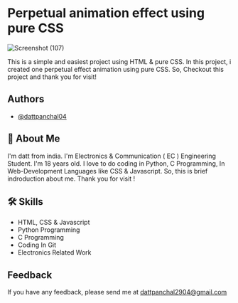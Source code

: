 
# Perpetual animation effect using pure CSS

![Screenshot (107)](https://user-images.githubusercontent.com/94067118/145848169-6b5cc4dd-1559-46be-9bb7-bfd1da17b4fe.png)

This is a simple and easiest project using HTML & pure CSS. In this project, i created one perpetual effect animation using pure CSS. So, Checkout this project and thank you for visit!




## Authors

- [@dattpanchal04](https://github.com/dattpanchal04)


## 🚀 About Me

I'm datt from india. I'm Electronics & Communication ( EC ) Engineering Student. I'm 18 years old. I love to do coding in Python, C Programming, In Web-Development Languages like CSS & Javascript. So, this is brief indroduction about me. Thank you for visit !


## 🛠 Skills

- HTML, CSS & Javascript
- Python Programming
- C Programming
- Coding In Git
- Electronics Related Work


## Feedback

If you have any feedback, please send me at dattpanchal2904@gmail.com

